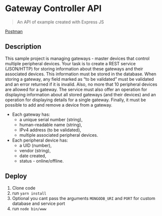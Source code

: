 # Gateway Controller API

> An API of example created with Express JS

[Postman](https://postman.com/lab-dmorfav/workspace/gatewaycontroller/documentation/6343559-73391276-8ab7-44da-b9cc-c0818b22e6e1)

## Description

This sample project is managing gateways - master devices that control multiple peripheral devices. 
Your task is to create a REST service (JSON/HTTP) for storing information about these gateways and their associated devices. This information must be stored in the database. 
When storing a gateway, any field marked as “to be validated” must be validated and an error returned if it is invalid. Also, no more that 10 peripheral devices are allowed for a gateway.
The service must also offer an operation for displaying information about all stored gateways (and their devices) and an operation for displaying details for a single gateway. Finally, it must be possible to add and remove a device from a gateway.

- Each gateway has:
  -	a unique serial number (string), 
  -	human-readable name (string),
  -	IPv4 address (to be validated),
  -	multiple associated peripheral devices. 
- Each peripheral device has:
  - a UID (number),
  - vendor (string),
  - date created,
  - status - online/offline.

## Deploy
1. Clone code
2. run `yarn install`
3. Optional you cant pass the arguments `MONGODB_URI` and `PORT` for custom database and service port
4. run `node bin/www`
